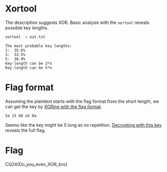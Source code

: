 # Xortool

The description suggests XOR. Basic analysis with the `xortool` reveals possible key lengths.

```bash
xortool -x out.txt
```

```
The most probable key lengths:
1:  35.6%
3:  33.5%
5:  30.9%
Key-length can be 3*n
Key-length can be 5*n
```

# Flag format

Assuming the plaintext starts with the flag format from the short length, we can get the key by [XORing with the flag format](https://gchq.github.io/CyberChef/#recipe=From_Hex('Auto')XOR(%7B'option':'Latin1','string':'CQ24%7B'%7D,'Standard',false)To_Hex('Space',0)&input=MWQ0NDhhOTc3MTFhN2FlN2RhNjUyYjRhZGRkNTZmMzA0YWUwZWM1ODAxNzdjYWNjNzc).

```
5e 15 b8 a3 0a
```

Seems like the key might be 5 long as no repetition. [Decrypting with this key](https://gchq.github.io/CyberChef/#recipe=From_Hex('Auto')XOR(%7B'option':'Hex','string':'5e%2015%20b8%20a3%200a%20'%7D,'Standard',false)&input=MWQ0NDhhOTc3MTFhN2FlN2RhNjUyYjRhZGRkNTZmMzA0YWUwZWM1ODAxNzdjYWNjNzc) reveals the full flag.


# Flag

CQ24{Do_you_even_XOR_bro}